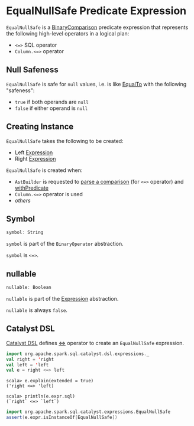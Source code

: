 # EqualNullSafe Predicate Expression

`EqualNullSafe` is a [BinaryComparison](BinaryComparison.md) predicate expression that represents the following high-level operators in a logical plan:

* `<=>` SQL operator
* `Column.<=>` operator

## Null Safeness

`EqualNullSafe` is safe for `null` values, i.e. is like [EqualTo](EqualTo.md) with the following "safeness":

* `true` if both operands are `null`
* `false` if either operand is `null`

## Creating Instance

`EqualNullSafe` takes the following to be created:

* <span id="left"> Left [Expression](Expression.md)
* <span id="right"> Right [Expression](Expression.md)

`EqualNullSafe` is created when:

* `AstBuilder` is requested to [parse a comparison](../sql/AstBuilder.md#visitComparison) (for `<=>` operator) and [withPredicate](../sql/AstBuilder.md#withPredicate)
* `Column.<=>` operator is used
* _others_

## <span id="symbol"> Symbol

```scala
symbol: String
```

`symbol` is part of the `BinaryOperator` abstraction.

`symbol` is `<=>`.

## <span id="nullable"> nullable

```scala
nullable: Boolean
```

`nullable` is part of the [Expression](Expression.md#nullable) abstraction.

`nullable` is always `false`.

## Catalyst DSL

[Catalyst DSL](../catalyst-dsl/index.md) defines [<=>](../catalyst-dsl/index.md#ImplicitOperators) operator to create an `EqualNullSafe` expression.

```scala
import org.apache.spark.sql.catalyst.dsl.expressions._
val right = 'right
val left = 'left
val e = right <=> left
```

```text
scala> e.explain(extended = true)
('right <=> 'left)
```

```text
scala> println(e.expr.sql)
(`right` <=> `left`)
```

```scala
import org.apache.spark.sql.catalyst.expressions.EqualNullSafe
assert(e.expr.isInstanceOf[EqualNullSafe])
```
